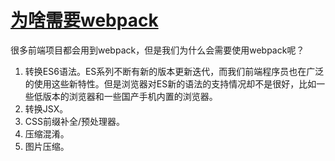 # [为啥需要webpack](https://github.com/lisaQS/lisaqs-js-blog/issues/2)

很多前端项目都会用到webpack，但是我们为什么会需要使用webpack呢？

1. 转换ES6语法。ES系列不断有新的版本更新迭代，而我们前端程序员也在广泛的使用这些新特性。但是浏览器对ES新的语法的支持情况却不是很好，比如一些低版本的浏览器和一些国产手机内置的浏览器。
2. 转换JSX。
3. CSS前缀补全/预处理器。
4. 压缩混淆。
5. 图片压缩。
